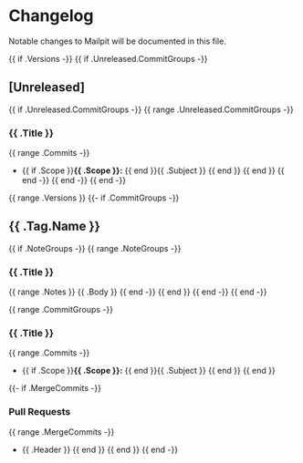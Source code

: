 # Changelog

Notable changes to Mailpit will be documented in this file.

{{ if .Versions -}}
{{ if .Unreleased.CommitGroups -}}
## [Unreleased]

{{ if .Unreleased.CommitGroups -}}
{{ range .Unreleased.CommitGroups -}}
### {{ .Title }}
{{ range .Commits -}}
- {{ if .Scope }}**{{ .Scope }}:** {{ end }}{{ .Subject }}
{{ end }}
{{ end }}
{{ end -}}
{{ end -}}
{{ end -}}

{{ range .Versions }} 
{{- if .CommitGroups -}}
## {{ .Tag.Name }}

{{ if .NoteGroups -}}
{{ range .NoteGroups -}}
### {{ .Title }}
{{ range .Notes }}
{{ .Body }}
{{ end -}}
{{ end }}
{{ end -}}
{{ end -}}

{{ range .CommitGroups -}}
### {{ .Title }}
{{ range .Commits -}}
- {{ if .Scope }}**{{ .Scope }}:** {{ end }}{{ .Subject }}
{{ end }}
{{ end }}

{{- if .MergeCommits -}}
### Pull Requests
{{ range .MergeCommits -}}
- {{ .Header }}
{{ end }}
{{ end }}
{{ end -}}
